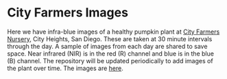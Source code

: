# City Farmers Images

Here we have infra-blue images of a healthy pumpkin plant at [City Farmers Nursery](http://www.cityfarmersnursery.com/), City Heights, San Diego. These are taken at 30 minute intervals through the day. A sample of images from each day are shared to save space. Near infrared (NIR) is in the red (R) channel  and blue is in the blue (B) channel. The repository will be updated periodically to add images of the plant over time. The images are [here](https://github.com/sdvegetationimaging/Images-links-analysis/tree/gh-pages/CityFarmers/Images).
